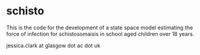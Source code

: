# schisto
This is the code for the development of a state space model estimating the force of infection for schistosomaisis in school aged children over 18 years. 

jessica.clark at glasgow dot ac dot uk 
